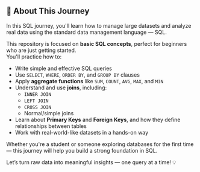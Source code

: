 ## 📖 About This Journey

In this SQL journey, you'll learn how to manage large datasets and analyze real data using the standard data management language — SQL.

This repository is focused on **basic SQL concepts**, perfect for beginners who are just getting started.  
You'll practice how to:
- Write simple and effective SQL queries  
- Use `SELECT`, `WHERE`, `ORDER BY`, and `GROUP BY` clauses  
- Apply **aggregate functions** like `SUM`, `COUNT`, `AVG`, `MAX`, and `MIN`  
- Understand and use **joins**, including:
  - `INNER JOIN`
  - `LEFT JOIN`
  - `CROSS JOIN`
  - Normal/simple joins  
- Learn about **Primary Keys** and **Foreign Keys**, and how they define relationships between tables  
- Work with real-world-like datasets in a hands-on way  

Whether you're a student or someone exploring databases for the first time — this journey will help you build a strong foundation in SQL.

Let’s turn raw data into meaningful insights — one query at a time! 💡
